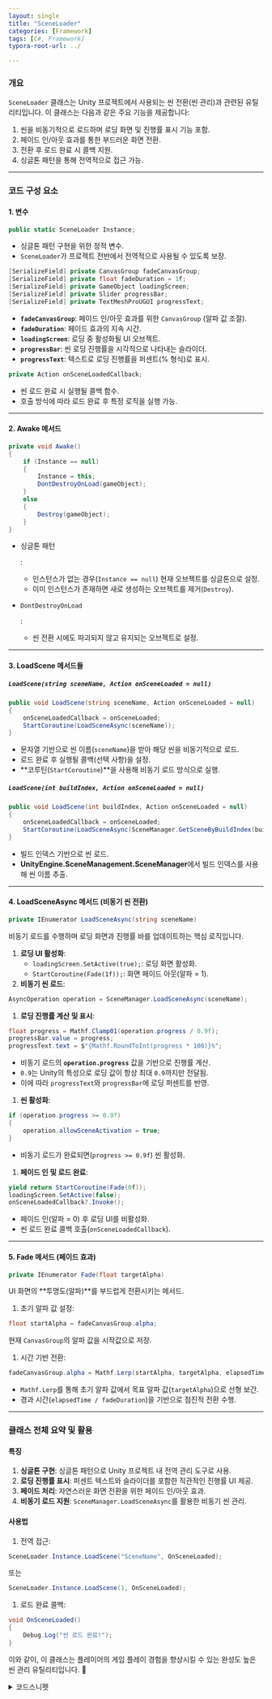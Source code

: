 ```yaml
---
layout: single
title: "SceneLoader"
categories: [Framework]
tags: [C#, Framework]
typora-root-url: ../

---
```


### 개요

`SceneLoader` 클래스는 Unity 프로젝트에서 사용되는 씬 전환(씬 관리)과 관련된 유틸리티입니다. 이 클래스는 다음과 같은 주요 기능을 제공합니다:

1. 씬을 비동기적으로 로드하며 로딩 화면 및 진행률 표시 기능 포함.
2. 페이드 인/아웃 효과를 통한 부드러운 화면 전환.
3. 전환 후 로드 완료 시 콜백 지원.
4. 싱글톤 패턴을 통해 전역적으로 접근 가능.

------

### 코드 구성 요소

#### 1. **변수**

```csharp
public static SceneLoader Instance;
```

- 싱글톤 패턴 구현을 위한 정적 변수.
- `SceneLoader`가 프로젝트 전반에서 전역적으로 사용될 수 있도록 보장.

```csharp
[SerializeField] private CanvasGroup fadeCanvasGroup;
[SerializeField] private float fadeDuration = 1f;
[SerializeField] private GameObject loadingScreen;
[SerializeField] private Slider progressBar;
[SerializeField] private TextMeshProUGUI progressText;
```

- **`fadeCanvasGroup`**: 페이드 인/아웃 효과를 위한 `CanvasGroup` (알파 값 조절).
- **`fadeDuration`**: 페이드 효과의 지속 시간.
- **`loadingScreen`**: 로딩 중 활성화될 UI 오브젝트.
- **`progressBar`**: 씬 로딩 진행률을 시각적으로 나타내는 슬라이더.
- **`progressText`**: 텍스트로 로딩 진행률을 퍼센트(% 형식)로 표시.

```csharp
private Action onSceneLoadedCallback;
```

- 씬 로드 완료 시 실행될 콜백 함수.
- 호출 방식에 따라 로드 완료 후 특정 로직을 실행 가능.

------

#### 2. **Awake 메서드**

```csharp
private void Awake()
{
    if (Instance == null)
    {
        Instance = this;
        DontDestroyOnLoad(gameObject);
    }
    else
    {
        Destroy(gameObject);
    }
}
```

- 싱글톤 패턴

  :   

  - 인스턴스가 없는 경우(`Instance == null`) 현재 오브젝트를 싱글톤으로 설정.
  - 이미 인스턴스가 존재하면 새로 생성하는 오브젝트를 제거(`Destroy`).

- `DontDestroyOnLoad`

  :   

  - 씬 전환 시에도 파괴되지 않고 유지되는 오브젝트로 설정.

------

#### 3. **LoadScene 메서드들**

##### **`LoadScene(string sceneName, Action onSceneLoaded = null)`**

```csharp
public void LoadScene(string sceneName, Action onSceneLoaded = null)
{
    onSceneLoadedCallback = onSceneLoaded;
    StartCoroutine(LoadSceneAsync(sceneName));
}
```

- 문자열 기반으로 씬 이름(`sceneName`)을 받아 해당 씬을 비동기적으로 로드.
- 로드 완료 후 실행될 콜백(선택 사항)을 설정.
- **코루틴(`StartCoroutine`)**을 사용해 비동기 로드 방식으로 실행.

##### **`LoadScene(int buildIndex, Action onSceneLoaded = null)`**

```csharp
public void LoadScene(int buildIndex, Action onSceneLoaded = null)
{
    onSceneLoadedCallback = onSceneLoaded;
    StartCoroutine(LoadSceneAsync(SceneManager.GetSceneByBuildIndex(buildIndex).name));
}
```

- 빌드 인덱스 기반으로 씬 로드.
- **UnityEngine.SceneManagement.SceneManager**에서 빌드 인덱스를 사용해 씬 이름 추출.

------

#### 4. **LoadSceneAsync 메서드 (비동기 씬 전환)**

```csharp
private IEnumerator LoadSceneAsync(string sceneName)
```

비동기 로드를 수행하며 로딩 화면과 진행률 바를 업데이트하는 핵심 로직입니다.

1. **로딩 UI 활성화**:
   - `loadingScreen.SetActive(true);`: 로딩 화면 활성화.
   - `StartCoroutine(Fade(1f));`: 화면 페이드 아웃(알파 = 1).
2. **비동기 씬 로드**:

```csharp
AsyncOperation operation = SceneManager.LoadSceneAsync(sceneName);
```

1. **로딩 진행률 계산 및 표시**:

```csharp
float progress = Mathf.Clamp01(operation.progress / 0.9f);
progressBar.value = progress;
progressText.text = $"{Mathf.RoundToInt(progress * 100)}%";
```

- 비동기 로드의 **`operation.progress`** 값을 기반으로 진행률 계산.
- `0.9`는 Unity의 특성으로 로딩 값이 항상 최대 `0.9`까지만 전달됨.
- 이에 따라 `progressText`와 `progressBar`에 로딩 퍼센트를 반영.

1. **씬 활성화**:

```csharp
if (operation.progress >= 0.9f)
{
    operation.allowSceneActivation = true;
}
```

- 비동기 로드가 완료되면(`progress >= 0.9f`) 씬 활성화.

1. **페이드 인 및 로드 완료**:

```csharp
yield return StartCoroutine(Fade(0f));
loadingScreen.SetActive(false);
onSceneLoadedCallback?.Invoke();
```

- 페이드 인(알파 = 0) 후 로딩 UI를 비활성화.
- 씬 로드 완료 콜백 호출(`onSceneLoadedCallback`).

------

#### 5. **Fade 메서드 (페이드 효과)**

```csharp
private IEnumerator Fade(float targetAlpha)
```

UI 화면의 **투명도(알파)**를 부드럽게 전환시키는 메서드.

1. 초기 알파 값 설정:

```csharp
float startAlpha = fadeCanvasGroup.alpha;
```

현재 `CanvasGroup`의 알파 값을 시작값으로 저장.

1. 시간 기반 전환:

```csharp
fadeCanvasGroup.alpha = Mathf.Lerp(startAlpha, targetAlpha, elapsedTime / fadeDuration);
```

- `Mathf.Lerp`를 통해 초기 알파 값에서 목표 알파 값(`targetAlpha`)으로 선형 보간.
- 경과 시간(`elapsedTime / fadeDuration`)을 기반으로 점진적 전환 수행.

------

### 클래스 전체 요약 및 활용

#### **특징**

1. **싱글톤 구현**: 싱글톤 패턴으로 Unity 프로젝트 내 전역 관리 도구로 사용.
2. **로딩 진행률 표시**: 퍼센트 텍스트와 슬라이더를 포함한 직관적인 진행률 UI 제공.
3. **페이드 처리**: 자연스러운 화면 전환을 위한 페이드 인/아웃 효과.
4. **비동기 로드 지원**: `SceneManager.LoadSceneAsync`를 활용한 비동기 씬 관리.

#### **사용법**

1. 전역 접근:

```csharp
SceneLoader.Instance.LoadScene("SceneName", OnSceneLoaded);
```

또는

```csharp
SceneLoader.Instance.LoadScene(1, OnSceneLoaded);
```

1. 로드 완료 콜백:

```csharp
void OnSceneLoaded()
{
    Debug.Log("씬 로드 완료!");
}
```

이와 같이, 이 클래스는 플레이어의 게임 플레이 경험을 향상시킬 수 있는 완성도 높은 씬 관리 유틸리티입니다. 🚀

<details markdown="1"> <summary>코드스니펫</summary>

  ```csharp

public class SceneLoader : MonoBehaviour
{
    public static SceneLoader Instance;

    [SerializeField] private CanvasGroup fadeCanvasGroup;
    [SerializeField] private float fadeDuration = 1f;
    [SerializeField] private GameObject loadingScreen;
    [SerializeField] private Slider progressBar;
    [SerializeField] private TextMeshProUGUI progressText; // 퍼센트 텍스트


    // 씬 로드 완료 콜백
    private Action onSceneLoadedCallback;

    private void Awake()
    {
        if (Instance == null)
        {
            Instance = this;
            DontDestroyOnLoad(gameObject);
        }
        else
        {
            Destroy(gameObject);
        }
    }

    public void LoadScene(string sceneName, Action onSceneLoaded = null)
    {
        onSceneLoadedCallback = onSceneLoaded;
        StartCoroutine(LoadSceneAsync(sceneName));
    }

    public void LoadScene(int buildIndex, Action onSceneLoaded = null)
    {
        onSceneLoadedCallback = onSceneLoaded;
        StartCoroutine(LoadSceneAsync(SceneManager.GetSceneByBuildIndex(buildIndex).name));
    }

    private IEnumerator LoadSceneAsync(string sceneName)
    {
        loadingScreen.SetActive(true);
        yield return StartCoroutine(Fade(1f));

        AsyncOperation operation = SceneManager.LoadSceneAsync(sceneName);
        if (operation != null)
        {
            operation.allowSceneActivation = false;

            while (!operation.isDone)
            {
                // 로딩 진행도 계산 및 슬라이더 값 업데이트
                float progress = Mathf.Clamp01(operation.progress / 0.9f);
                progressBar.value = progress;

                // 로딩 진행도를 퍼센트로 표시
                progressText.text = $"{Mathf.RoundToInt(progress * 100)}%";

                if (operation.progress >= 0.9f)
                {
                    operation.allowSceneActivation = true; //여기서 operation.isDone: true가 된다
                }

                yield return null;
            }
        }

        yield return StartCoroutine(Fade(0f));
        loadingScreen.SetActive(false);

        // 로드 완료 콜백 실행
        onSceneLoadedCallback?.Invoke();
    }


    private IEnumerator Fade(float targetAlpha)
    {
        float startAlpha = fadeCanvasGroup.alpha;
        float elapsedTime = 0f;

        while (elapsedTime < fadeDuration)
        {
            elapsedTime += Time.deltaTime;
            fadeCanvasGroup.alpha = Mathf.Lerp(startAlpha, targetAlpha, elapsedTime / fadeDuration);
            yield return null;
        }

        fadeCanvasGroup.alpha = targetAlpha;
    }
}

  ```

</details>
